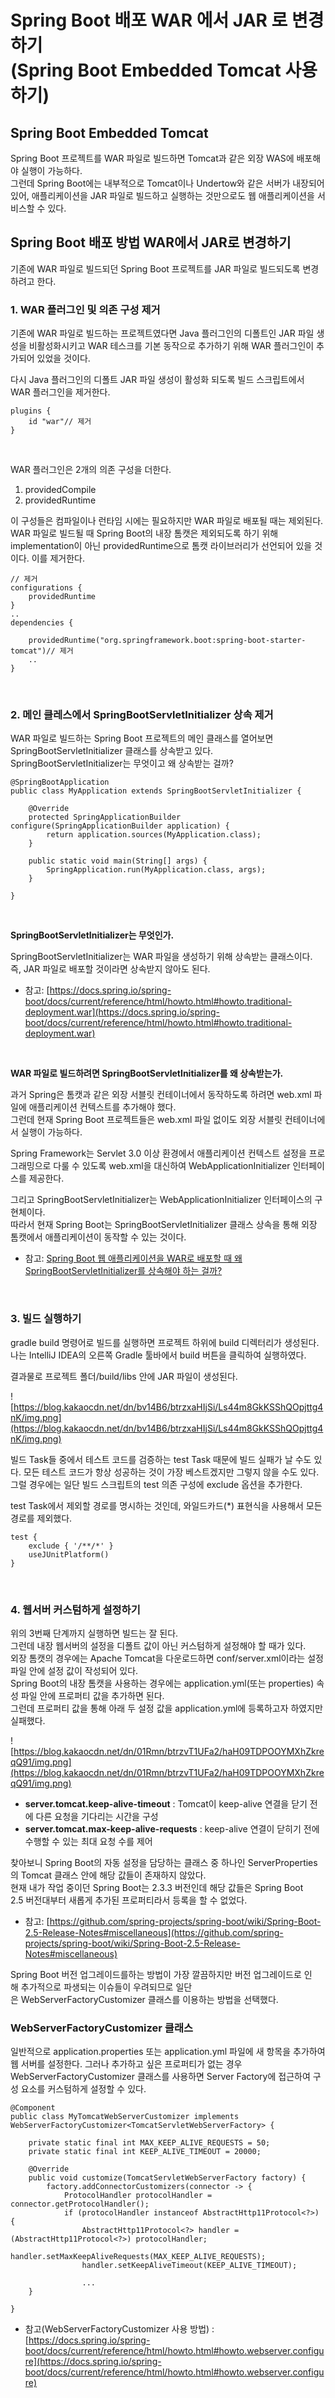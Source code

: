 # Spring Boot 배포 WAR 에서 JAR 로 변경하기 </br> (Spring Boot Embedded Tomcat 사용하기)

## **Spring Boot Embedded Tomcat**

Spring Boot 프로젝트를 WAR 파일로 빌드하면 Tomcat과 같은 외장 WAS에 배포해야 실행이 가능하다. </br> 그런데 Spring Boot에는 내부적으로 Tomcat이나 Undertow와 같은 서버가 내장되어 있어, 애플리케이션을 JAR 파일로 빌드하고 실행하는 것만으로도 웹 애플리케이션을 서비스할 수 있다.

## **Spring Boot 배포 방법 WAR에서 JAR로 변경하기**
기존에 WAR 파일로 빌드되던 Spring Boot 프로젝트를 JAR 파일로 빌드되도록 변경하려고 한다.

### **1. WAR 플러그인 및 의존 구성 제거**

기존에 WAR 파일로 빌드하는 프로젝트였다면 Java 플러그인의 디폴트인 JAR 파일 생성을 비활성화시키고 WAR 테스크를 기본 동작으로 추가하기 위해 WAR 플러그인이 추가되어 있었을 것이다.

다시 Java 플러그인의 디폴트 JAR 파일 생성이 활성화 되도록 빌드 스크립트에서 WAR 플러그인을 제거한다.

```
plugins {
	id "war"// 제거
}
```
</br>

WAR 플러그인은 2개의 의존 구성을 더한다.

1) providedCompile </br>
2) providedRuntime

이 구성들은 컴파일이나 런타임 시에는 필요하지만 WAR 파일로 배포될 때는 제외된다. </br> WAR 파일로 빌드될 때 Spring Boot의 내장 톰캣은 제외되도록 하기 위해 implementation이 아닌 providedRuntime으로 톰캣 라이브러리가 선언되어 있을 것이다. 이를 제거한다.

```
// 제거
configurations {
	providedRuntime
}
..
dependencies {

	providedRuntime("org.springframework.boot:spring-boot-starter-tomcat")// 제거
    ..
}
```
</br>

### **2. 메인 클레스에서 SpringBootServletInitializer 상속 제거**

WAR 파일로 빌드하는 Spring Boot 프로젝트의 메인 클래스를 열어보면 SpringBootServletInitializer 클래스를 상속받고 있다. SpringBootServletInitializer는 무엇이고 왜 상속받는 걸까?

```
@SpringBootApplication
public class MyApplication extends SpringBootServletInitializer {

    @Override
    protected SpringApplicationBuilder configure(SpringApplicationBuilder application) {
        return application.sources(MyApplication.class);
    }

    public static void main(String[] args) {
        SpringApplication.run(MyApplication.class, args);
    }

}
```

</br>

**SpringBootServletInitializer는 무엇인가.**

SpringBootServletInitializer는 WAR 파일을 생성하기 위해 상속받는 클래스이다.</br>즉, JAR 파일로 배포할 것이라면 상속받지 않아도 된다.

- 참고: [https://docs.spring.io/spring-boot/docs/current/reference/html/howto.html#howto.traditional-deployment.war](https://docs.spring.io/spring-boot/docs/current/reference/html/howto.html#howto.traditional-deployment.war)

</br>

**WAR 파일로 빌드하려면 SpringBootServletInitializer를 왜 상속받는가.**

과거 Spring은 톰캣과 같은 외장 서블릿 컨테이너에서 동작하도록 하려면 web.xml 파일에 애플리케이션 컨텍스트를 추가해야 했다. </br> 그런데 현재 Spring Boot 프로젝트들은 web.xml 파일 없이도 외장 서블릿 컨테이너에서 실행이 가능하다.

Spring Framework는 Servlet 3.0 이상 환경에서 애플리케이션 컨텍스트 설정을 프로그래밍으로 다룰 수 있도록 web.xml을 대신하여 WebApplicationInitializer 인터페이스를 제공한다.

그리고 SpringBootServletInitializer는 WebApplicationInitializer 인터페이스의 구현체이다. </br> 따라서 현재 Spring Boot는 SpringBootServletInitializer 클래스 상속을 통해 외장 톰캣에서 애플리케이션이 동작할 수 있는 것이다.

- 참고: [Spring Boot 웹 애플리케이션을 WAR로 배포할 때 왜 SpringBootServletInitializer를 상속해야 하는 걸까?](https://medium.com/@SlackBeck/spring-boot-%EC%9B%B9-%EC%95%A0%ED%94%8C%EB%A6%AC%EC%BC%80%EC%9D%B4%EC%85%98%EC%9D%84-war%EB%A1%9C-%EB%B0%B0%ED%8F%AC%ED%95%A0-%EB%95%8C-%EC%99%9C-springbootservletinitializer%EB%A5%BC-%EC%83%81%EC%86%8D%ED%95%B4%EC%95%BC-%ED%95%98%EB%8A%94%EA%B1%B8%EA%B9%8C-a07b6fdfbbde)

</br>

### **3. 빌드 실행하기**

gradle build 명령어로 빌드를 실행하면 프로젝트 하위에 build 디렉터리가 생성된다. 나는 IntelliJ IDEA의 오른쪽 Gradle 툴바에서 build 버튼을 클릭하여 실행하였다.

결과물로 프로젝트 폴더/build/libs 안에 JAR 파일이 생성된다.

![https://blog.kakaocdn.net/dn/bv14B6/btrzxaHIjSi/Ls44m8GkKSShQOpjttg4nK/img.png](https://blog.kakaocdn.net/dn/bv14B6/btrzxaHIjSi/Ls44m8GkKSShQOpjttg4nK/img.png)

빌드 Task들 중에서 테스트 코드를 검증하는 test Task 때문에 빌드 실패가 날 수도 있다. 모든 테스트 코드가 항상 성공하는 것이 가장 베스트겠지만 그렇지 않을 수도 있다. 그럴 경우에는 일단 빌드 스크립트의 test 의존 구성에 exclude 옵션을 추가한다.

test Task에서 제외할 경로를 명시하는 것인데, 와일드카드(*) 표현식을 사용해서 모든 경로를 제외했다.

```
test {
	exclude { '/**/*' }
    useJUnitPlatform()
}
```

<br/>

### **4. 웹서버 커스텀하게 설정하기**

위의 3번째 단계까지 실행하면 빌드는 잘 된다. <br/>그런데 내장 웹서버의 설정을 디폴트 값이 아닌 커스텀하게 설정해야 할 때가 있다. <br/> 외장 톰캣의 경우에는 Apache Tomcat을 다운로드하면 conf/server.xml이라는 설정 파일 안에 설정 값이 작성되어 있다. <br/> Spring Boot의 내장 톰캣을 사용하는 경우에는 application.yml(또는 properties) 속성 파일 안에 프로퍼티 값을 추가하면 된다. <br/> 그런데 프로퍼티 값을 통해 아래 두 설정 값을 application.yml에 등록하고자 하였지만 실패했다.

![https://blog.kakaocdn.net/dn/01Rmn/btrzvT1UFa2/haH09TDPOOYMXhZkreqQ91/img.png](https://blog.kakaocdn.net/dn/01Rmn/btrzvT1UFa2/haH09TDPOOYMXhZkreqQ91/img.png)

- **server.tomcat.keep-alive-timeout** : Tomcat이 keep-alive 연결을 닫기 전에 다른 요청을 기다리는 시간을 구성
- **server.tomcat.max-keep-alive-requests** : keep-alive 연결이 닫히기 전에 수행할 수 있는 최대 요청 수를 제어

찾아보니 Spring Boot의 자동 설정을 담당하는 클래스 중 하나인 ServerProperties의 Tomcat 클래스 안에 해당 값들이 존재하지 않았다.<br/> 현재 내가 작업 중이던 Spring Boot는 2.3.3 버전인데 해당 값들은 Spring Boot 2.5 버전대부터 새롭게 추가된 프로퍼티라서 등록을 할 수 없었다.

- 참고: [https://github.com/spring-projects/spring-boot/wiki/Spring-Boot-2.5-Release-Notes#miscellaneous](https://github.com/spring-projects/spring-boot/wiki/Spring-Boot-2.5-Release-Notes#miscellaneous)

Spring Boot 버전 업그레이드를하는 방법이 가장 깔끔하지만 버전 업그레이드로 인해 추가적으로 파생되는 이슈들이 우려되므로 일단은 WebServerFactoryCustomizer 클래스를 이용하는 방법을 선택했다.

### **WebServerFactoryCustomizer 클래스**

일반적으로 application.properties 또는 application.yml 파일에 새 항목을 추가하여 웹 서버를 설정한다. 그러나 추가하고 싶은 프로퍼티가 없는 경우 WebServerFactoryCustomizer 클래스를 사용하면 Server Factory에 접근하여 구성 요소를 커스텀하게 설정할 수 있다.

```
@Component
public class MyTomcatWebServerCustomizer implements WebServerFactoryCustomizer<TomcatServletWebServerFactory> {

	private static final int MAX_KEEP_ALIVE_REQUESTS = 50;
    private static final int KEEP_ALIVE_TIMEOUT = 20000;

    @Override
    public void customize(TomcatServletWebServerFactory factory) {
        factory.addConnectorCustomizers(connector -> {
            ProtocolHandler protocolHandler = connector.getProtocolHandler();
            if (protocolHandler instanceof AbstractHttp11Protocol<?>) {
                AbstractHttp11Protocol<?> handler = (AbstractHttp11Protocol<?>) protocolHandler;
                handler.setMaxKeepAliveRequests(MAX_KEEP_ALIVE_REQUESTS);
                handler.setKeepAliveTimeout(KEEP_ALIVE_TIMEOUT);

                ...
    }

}
```

- 참고(WebServerFactoryCustomizer 사용 방법) 
:[https://docs.spring.io/spring-boot/docs/current/reference/html/howto.html#howto.webserver.configure](https://docs.spring.io/spring-boot/docs/current/reference/html/howto.html#howto.webserver.configure)